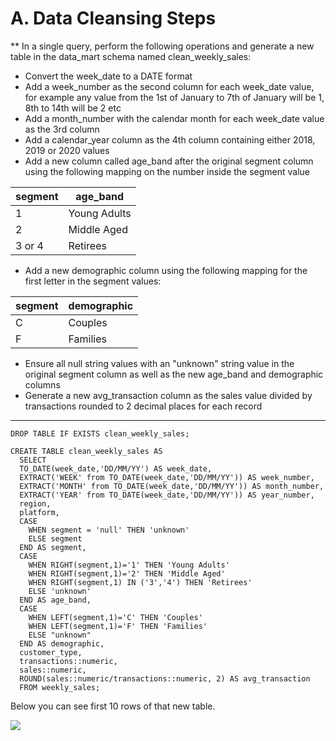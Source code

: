 # A. Data Cleansing Steps
  
** In a single query, perform the following operations and generate a new table in the data_mart schema named clean_weekly_sales:
  
* Convert the week_date to a DATE format
* Add a week_number as the second column for each week_date value, for example any value from the 1st of January to 7th of January will be 1, 8th to 14th will be 2 etc
* Add a month_number with the calendar month for each week_date value as the 3rd column
* Add a calendar_year column as the 4th column containing either 2018, 2019 or 2020 values
* Add a new column called age_band after the original segment column using the following mapping on the number inside the segment value
    
| segment |   age_band   |
| ------- | ------------ |
| 1       | Young Adults |
| 2       | Middle Aged  |
| 3 or 4  | Retirees     |
 
* Add a new demographic column using the following mapping for the first letter in the segment values:
    
| segment |  demographic |
| ------- | ------------ |
| C       | Couples      |
| F       | Families     |

* Ensure all null string values with an "unknown" string value in the original segment column as well as the new age_band and demographic columns
* Generate a new avg_transaction column as the sales value divided by transactions rounded to 2 decimal places for each record

---

```
DROP TABLE IF EXISTS clean_weekly_sales;

CREATE TABLE clean_weekly_sales AS
  SELECT 
  TO_DATE(week_date,'DD/MM/YY') AS week_date,
  EXTRACT('WEEK' from TO_DATE(week_date,'DD/MM/YY')) AS week_number,
  EXTRACT('MONTH' from TO_DATE(week_date,'DD/MM/YY')) AS month_number,
  EXTRACT('YEAR' from TO_DATE(week_date,'DD/MM/YY')) AS year_number,
  region,
  platform,
  CASE
    WHEN segment = 'null' THEN 'unknown'
    ELSE segment 
  END AS segment,
  CASE
    WHEN RIGHT(segment,1)='1' THEN 'Young Adults'
    WHEN RIGHT(segment,1)='2' THEN 'Middle Aged'
    WHEN RIGHT(segment,1) IN ('3','4') THEN 'Retirees'
    ELSE 'unknown'
  END AS age_band,
  CASE
    WHEN LEFT(segment,1)='C' THEN 'Couples'
    WHEN LEFT(segment,1)='F' THEN 'Families'
    ELSE "unknown"
  END AS demographic,
  customer_type,
  transactions::numeric,
  sales::numeric,
  ROUND(sales::numeric/transactions::numeric, 2) AS avg_transaction
  FROM weekly_sales;
```
Below you can see first 10 rows of that new table.

![](https://user-images.githubusercontent.com/128125991/232160360-c775bbc3-a1b2-441d-8658-df51b1816cfd.png)


